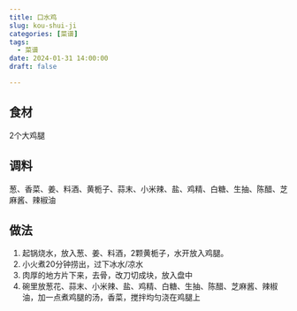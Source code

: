 ```yaml
---
title: 口水鸡
slug: kou-shui-ji
categories: [菜谱]
tags:
  - 菜谱
date: 2024-01-31 14:00:00
draft: false

---
```


## 食材
2个大鸡腿


## 调料
葱、香菜、姜、料酒、黄栀子、蒜末、小米辣、盐、鸡精、白糖、生抽、陈醋、芝麻酱、辣椒油

## 做法
1. 起锅烧水，放入葱、姜、料酒，2颗黄栀子，水开放入鸡腿。
2. 小火煮20分钟捞出，过下冰水/凉水
3. 肉厚的地方片下来，去骨，改刀切成块，放入盘中
4. 碗里放葱花、蒜末、小米辣、盐、鸡精、白糖、生抽、陈醋、芝麻酱、辣椒油，加一点煮鸡腿的汤，香菜，搅拌均匀浇在鸡腿上

